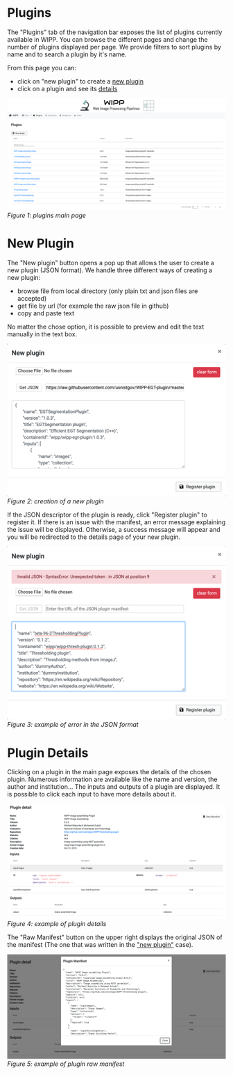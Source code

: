# Plugins

The "Plugins" tab of the navigation bar exposes the list of plugins currently available in WIPP.
You can browse the different pages and change the number of plugins displayed per page. 
We provide filters to sort plugins by name and to search a plugin by it's name.

From this page you can:
* click on "new plugin" to create a [new plugin](#new-plugin)
* click on a plugin and see its [details](#plugin-details)

![alt text](plugin_list.png)
*Figure 1: plugins main page*


# New Plugin

The "New plugin" button opens a pop up that allows the user to create a new plugin (JSON format). 
We handle three different ways of creating a new plugin: 

* browse file from local directory (only plain txt and json files are accepted)
* get file by url (for example the raw json file in github)
* copy and paste text 
    
No matter the chose option, it is possible to preview and edit the text manually in the text box.

![alt text](plugin_new_link.png)
*Figure 2: creation of a new plugin*

If the JSON descriptor of the plugin is ready, click "Register plugin" to register it. 
If there is an issue with the manifest, an error message explaining the issue will be displayed.
Otherwise, a success message will appear and you will be redirected to the details page of your new plugin.

![alt text](plugin_new_error.png)
*Figure 3: example of error in the JSON format*

# Plugin Details

Clicking on a plugin in the main page exposes the details of the chosen plugin. 
Numerous information are available like the name and version, the author and institution...
The inputs and outputs of a plugin are displayed. It is possible to click each input to have more details about it.

![alt text](plugin_details_input.png)
*Figure 4: example of plugin details*

The "Raw Manifest" button on the upper right displays the original JSON of the manifest (The one that was written in the ["new plugin"](#new-plugin) case).

![alt text](plugin_details_manifest.png)
*Figure 5: example of plugin raw manifest*
